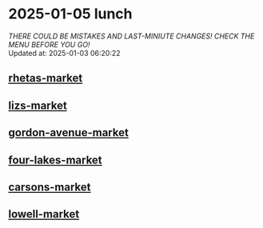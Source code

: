 # 2025-01-05 lunch  
*THERE COULD BE MISTAKES AND LAST-MINIUTE CHANGES! CHECK THE MENU BEFORE YOU GO!*  
Updated at: 2025-01-03 06:20:22  
## [rhetas-market](https://wisc-housingdining.nutrislice.com/menu/rhetas-market/lunch/2025-01-05)  
## [lizs-market](https://wisc-housingdining.nutrislice.com/menu/lizs-market/lunch/2025-01-05)  
## [gordon-avenue-market](https://wisc-housingdining.nutrislice.com/menu/gordon-avenue-market/lunch/2025-01-05)  
## [four-lakes-market](https://wisc-housingdining.nutrislice.com/menu/four-lakes-market/lunch/2025-01-05)  
## [carsons-market](https://wisc-housingdining.nutrislice.com/menu/carsons-market/lunch/2025-01-05)  
## [lowell-market](https://wisc-housingdining.nutrislice.com/menu/lowell-market/lunch/2025-01-05)  
  
